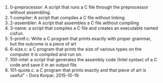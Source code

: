 1. 0-preprocessor: A script that runs a C file through the preprocessor withoot assembling.
2. 1-compiler: A script that compiles a C file without linking 
3. 2-assembler: A script that assembles a C file without compiling 
4. 3-name: a script that compiles a C file and creates an executable named cisfun.
6. 5-printf.c: Write a C program that prints exactly with proper grammar, but the outcome is a piece of art
7. 6-size.c: a C program that prints the size of various types on the computer it is compiled and run on.
8. 100-intel: a script that generates the assembly code (Intel syntax) of a C code and save it in an output file.
9. 101-quote.c: a C program that prints exactly and that piece of art is useful" - Dora Korpar, 2015-10-19
